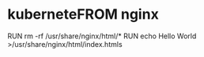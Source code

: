 # kuberneteFROM    nginx
RUN     rm -rf /usr/share/nginx/html/*
RUN     echo Hello World >/usr/share/nginx/html/index.htmls